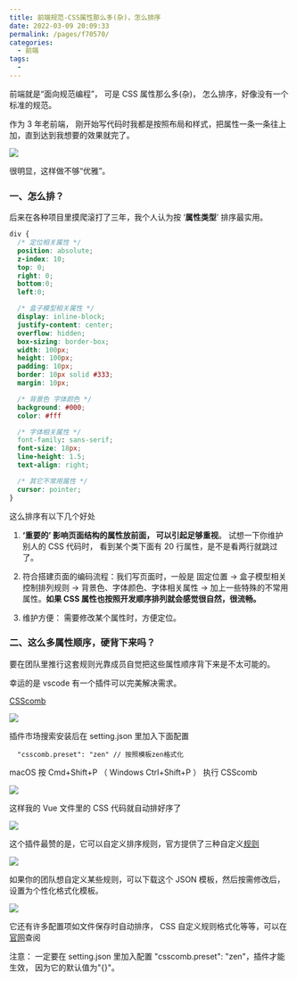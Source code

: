 ```yaml
---
title: 前端规范-CSS属性那么多(杂)，怎么排序
date: 2022-03-09 20:09:33
permalink: /pages/f70570/
categories:
  - 前端
tags:
  -
---
```


前端就是“面向规范编程”， 可是 CSS 属性那么多(杂)， 怎么排序，好像没有一个标准的规范。

作为 3 年老前端， 刚开始写代码时我都是按照布局和样式，把属性一条一条往上加，直到达到我想要的效果就完了。

![](https://gcy-1306312261.cos.ap-chengdu.myqcloud.com/blog/20220310002120.png)

很明显，这样做不够“优雅”。

### 一、怎么排？

后来在各种项目里摸爬滚打了三年，我个人认为按 ‘**属性类型**’ 排序最实用。

```CSS
div {
  /* 定位相关属性 */
  position: absolute;
  z-index: 10;
  top: 0;
  right: 0;
  bottom:0;
  left:0;

  /* 盒子模型相关属性 */
  display: inline-block;
  justify-content: center;
  overflow: hidden;
  box-sizing: border-box;
  width: 100px;
  height: 100px;
  padding: 10px;
  border: 10px solid #333;
  margin: 10px;

  /* 背景色 字体颜色 */
  background: #000;
  color: #fff

  /* 字体相关属性 */
  font-family: sans-serif;
  font-size: 18px;
  line-height: 1.5;
  text-align: right;

  /* 其它不常用属性 */
  cursor: pointer;
}
```

这么排序有以下几个好处

1. **‘重要的’ 影响页面结构的属性放前面， 可以引起足够重视**。 试想一下你维护别人的 CSS 代码时， 看到某个类下面有 20 行属性，是不是看两行就跳过了。

2. 符合搭建页面的编码流程：我们写页面时，一般是 固定位置 -> 盒子模型相关控制排列规则 -> 背景色、字体颜色、字体相关属性 -> 加上一些特殊的不常用属性。**如果 CSS 属性也按照开发顺序排列就会感觉很自然，很流畅。**

3. 维护方便： 需要修改某个属性时，方便定位。

### 二、这么多属性顺序，硬背下来吗？

要在团队里推行这套规则光靠成员自觉把这些属性顺序背下来是不太可能的。

幸运的是 vscode 有一个插件可以完美解决需求。

[CSScomb](https://marketplace.visualstudio.com/items?itemName=mrmlnc.vscode-csscomb)

![](https://gcy-1306312261.cos.ap-chengdu.myqcloud.com/blog/20220309234453.png)

插件市场搜索安装后在 setting.json 里加入下面配置

```shell
  "csscomb.preset": "zen" // 按照模板zen格式化
```

macOS 按 Cmd+Shift+P （ Windows Ctrl+Shift+P ） 执行 CSScomb

![](https://gcy-1306312261.cos.ap-chengdu.myqcloud.com/blog/1312314.gif)

这样我的 Vue 文件里的 CSS 代码就自动排好序了

![](https://gcy-1306312261.cos.ap-chengdu.myqcloud.com/blog/20220310002043.png)

这个插件最赞的是，它可以自定义排序规则，官方提供了三种自定义[规则](https://github.com/csscomb/csscomb.js/tree/dev/config)

![](https://gcy-1306312261.cos.ap-chengdu.myqcloud.com/blog/20220310000709.png)

如果你的团队想自定义某些规则，可以下载这个 JSON 模板，然后按需修改后，设置为个性化格式化模板。

![](https://gcy-1306312261.cos.ap-chengdu.myqcloud.com/blog/20220310000846.png)

它还有许多配置项如文件保存时自动排序， CSS 自定义规则格式化等等，可以在[官网](https://marketplace.visualstudio.com/items?itemName=mrmlnc.vscode-csscomb)查阅

注意： 一定要在 setting.json 里加入配置 "csscomb.preset": "zen"，插件才能生效， 因为它的默认值为"{}"。

